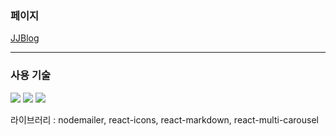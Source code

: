 ### 페이지

[JJBlog](https://jjlog.vercel.app/)

---

### 사용 기술

<img src="https://img.shields.io/badge/TypeScript-3178C6?style=flat-square&logo=typescript&logoColor=white"/> <img src="https://img.shields.io/badge/Next.js-%23000000.svg?&style=flat-square&logo=next.js&logoColor=white" /> <img src="https://img.shields.io/badge/tailwind%20css-%2338B2AC.svg?&style=flat-square&logo=tailwind%20css&logoColor=white" />

라이브러리 : nodemailer, react-icons, react-markdown, react-multi-carousel
